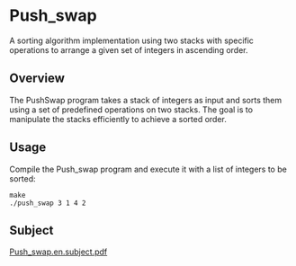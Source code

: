 # Push_swap

A sorting algorithm implementation using two stacks with specific operations to arrange a given set of integers in ascending order.

## Overview

The PushSwap program takes a stack of integers as input and sorts them using a set of predefined operations on two stacks. The goal is to manipulate the stacks efficiently to achieve a sorted order.

## Usage

Compile the Push_swap program and execute it with a list of integers to be sorted:

```
make
./push_swap 3 1 4 2
```

## Subject

[Push_swap.en.subject.pdf](https://github.com/AK7iwi/Push_swap/files/14182106/Push_swap.en.subject.pdf)
